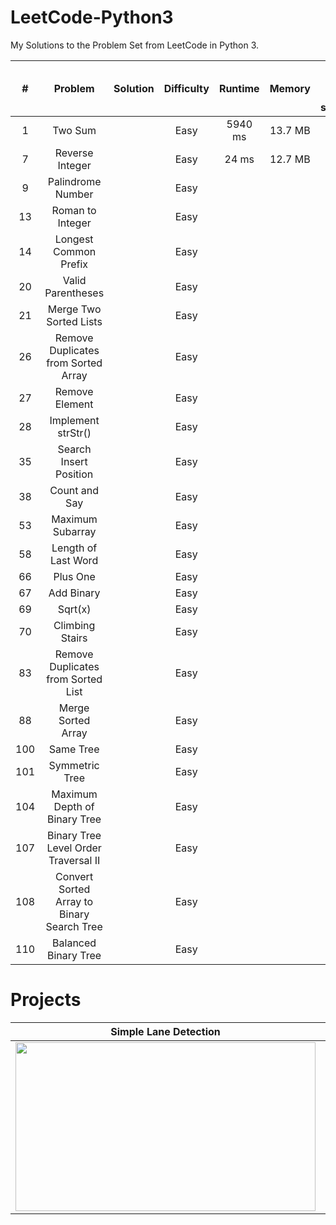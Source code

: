 # LeetCode-Python3
My Solutions to the Problem Set from LeetCode in Python 3. 

[//]: # (-------------------Reference List------------------------------)
[//]: # (URL Links to Problem Set)
[P1]: https://leetcode.com/problems/two-sum
[P7]: https://leetcode.com/problems/reverse-integer
[P9]: https://leetcode.com/problems/palindrome-number
[P13]: https://leetcode.com/problems/roman-to-integer
[P14]: https://leetcode.com/problems/longest-common-prefix

[//]: # (URL Links to My Solutions)
[S1]: https://github.com/laygond/LeetCode-Python3/Solutions/two-sum.py
[S7]: https://github.com/laygond/Advanced-Lane-Detection/reverse-integer.py
[S9]: https://github.com/laygond/Traffic-Sign-Classifier/palindrome-number.py
[S13]: https://github.com/laygond/Behavioral-Cloning/roman-to-integer.py
[S14]: https://github.com/laygond/SelfDrivingCar/longest-common-prefix.py


<b>\#</b>   |	Problem               |	Solution | Difficulty | Runtime | Memory | Faster than (other Python3 submissions) 
:---:|:---:|:---:|:---:|:---:|:---:|:---:
1	  | Two Sum               |          |	Easy |	5940 ms | 13.7 MB | 6.51% 
7	  | Reverse Integer       | |	Easy |	24 ms | 12.7 MB | 99.39%
9	  | Palindrome Number     | |	Easy |	| |
13	| Roman to Integer      |	| Easy |	| |
14	| Longest Common Prefix | | Easy	| | |
20	| Valid Parentheses     | |	Easy | | |
21  | Merge Two Sorted Lists | | Easy	| | |
26	| Remove Duplicates from Sorted Array | |	Easy | | |	
27	| Remove Element |    		| Easy | | 	|
28	| Implement strStr() |    		| Easy | | | 	
35	| Search Insert Position |    	| Easy | | |	
38	| Count and Say |    | Easy | |	|
53	| Maximum Subarray |    	| Easy | | | 	
58	| Length of Last Word |    | Easy | | |	
66	| Plus One | |	Easy | |	|
67	| Add Binary | |	Easy	| | |
69	| Sqrt(x) | |	Easy	| | |
70	| Climbing Stairs | |	Easy | | |	
83	| Remove Duplicates from Sorted List | |	Easy | | |	
88	| Merge Sorted Array | | Easy	| | |
100	| Same Tree  | 	|	Easy	| | |
101	| Symmetric Tree | |	Easy	| | | 
104	| Maximum Depth of Binary Tree | | Easy | | |	
107	| Binary Tree Level Order Traversal II | |	Easy | | |	
108	| Convert Sorted Array to Binary Search Tree | |	Easy | | |	
110	| Balanced Binary Tree  | | Easy	| | |



# Projects

Simple Lane Detection | Advanced Lane Detection 
:---:|:---:
<a href=https://github.com/laygond/Simple-Lane-Detection> <img src="./README_images/simple_lane_detection.gif" width="480" height="270"> </a> | <a href=https://github.com/laygond/Advanced-Lane-Detection> <img src="./README_images/advanced_lane_detection.gif" width="480" height="270"> </a> 
